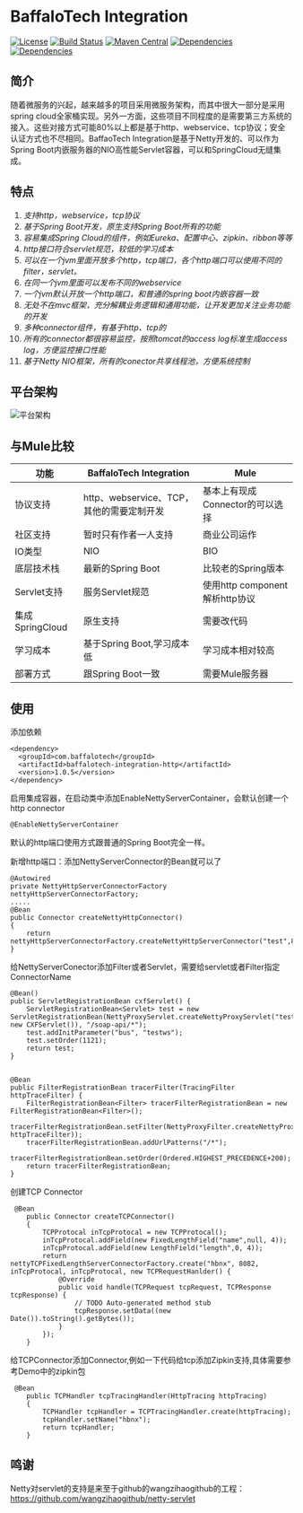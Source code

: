 # BaffaloTech Integration
[![License](https://img.shields.io/badge/license-Apache%202-blue)](https://github.com/chijinhuang/baffalotech/blob/master/LICENSE) [![Build Status](https://travis-ci.org/chijinhuang/baffalotech.svg?branch=master)](https://travis-ci.org/chijinhuang/baffalotech) [![Maven Central](https://maven-badges.herokuapp.com/maven-central/com.baffalotech/baffalotech-integration-http/badge.svg)](https://maven-badges.herokuapp.com/maven-central/com.baffalotech/baffalotech-integration-http)  [![Dependencies](https://img.shields.io/badge/Spring%20Boot-2.1.6.RELEASE-blue.svg)](https://spring.io/projects/spring-boot) [![Dependencies](https://img.shields.io/badge/Netty-4.1.37.Final-green.svg)](https://netty.io/)

## 简介
随着微服务的兴起，越来越多的项目采用微服务架构，而其中很大一部分是采用spring cloud全家桶实现。另外一方面，这些项目不同程度的是需要第三方系统的接入。这些对接方式可能80%以上都是基于http、webservice、tcp协议；安全认证方式也不尽相同。BaffaoTech Integration是基于Netty开发的、可以作为Spring Boot内嵌服务器的NIO高性能Servlet容器，可以和SpringCloud无缝集成。

## 特点
1. *支持http，webservice，tcp协议*
2. *基于Spring Boot开发，原生支持Spring Boot所有的功能*
3. *容易集成Spring Cloud的组件，例如Eureka、配置中心、zipkin、ribbon等等*
4. *http接口符合servlet规范，较低的学习成本*
5. *可以在一个jvm里面开放多个http，tcp端口，各个http端口可以使用不同的filter，servlet。*
6. *在同一个jvm里面可以发布不同的webservice*
7. *一个jvm默认开放一个http端口，和普通的spring boot内嵌容器一致*
8. *无处不在mvc框架，充分解耦业务逻辑和通用功能，让开发更加关注业务功能的开发*
9. *多种connector组件，有基于http、tcp的*
10. *所有的connector都很容易监控，按照tomcat的access log标准生成access log，方便监控接口性能*
11. *基于Netty NIO框架，所有的conector共享线程池，方便系统控制*

## 平台架构

![平台架构](https://raw.githubusercontent.com/chijinhuang/baffalotech/master/platform.png)

## 与Mule比较
| 功能  | BaffaloTech Integration| Mule|
| ---------- | -----------| -----------|
| 协议支持   | http、webservice、TCP，其他的需要定制开发  | 基本上有现成Connector的可以选择  |
| 社区支持   | 暂时只有作者一人支持  | 商业公司运作  |
| IO类型   | NIO  | BIO  |
| 底层技术栈   | 最新的Spring Boot  | 比较老的Spring版本  |
| Servlet支持   | 服务Servlet规范  | 使用http component解析http协议  |
| 集成SpringCloud   | 原生支持  | 需要改代码  |
| 学习成本   | 基于Spring Boot,学习成本低  | 学习成本相对较高  |
| 部署方式  | 跟Spring Boot一致  | 需要Mule服务器  |

## 使用

添加依赖
```
<dependency>
  <groupId>com.baffalotech</groupId>
  <artifactId>baffalotech-integration-http</artifactId>
  <version>1.0.5</version>
</dependency>
```

启用集成容器，在启动类中添加EnableNettyServerContainer，会默认创建一个http connector
```
@EnableNettyServerContainer
```

默认的http端口使用方式跟普通的Spring Boot完全一样。

新增http端口：添加NettyServerConnector的Bean就可以了
```
@Autowired
private NettyHttpServerConnectorFactory nettyHttpServerConnectorFactory;
.....
@Bean
public Connector createNettyHttpConnector()
{
	return nettyHttpServerConnectorFactory.createNettyHttpServerConnector("test",8081);
}
```

给NettyServerConector添加Filter或者Servlet，需要给servlet或者Filter指定ConnectorName
```
@Bean()
public ServletRegistrationBean cxfServlet() {
	ServletRegistrationBean<Servlet> test = new ServletRegistrationBean(NettyProxyServlet.createNettyProxyServlet("test", new CXFServlet()), "/soap-api/*");
	test.addInitParameter("bus", "testws");
	test.setOrder(1121);
	return test;
}


@Bean
public FilterRegistrationBean tracerFilter(TracingFilter httpTraceFilter) {
	FilterRegistrationBean<Filter> tracerFilterRegistrationBean = new FilterRegistrationBean<Filter>();
	tracerFilterRegistrationBean.setFilter(NettyProxyFilter.createNettyProxyFilter("test", httpTraceFilter));
	tracerFilterRegistrationBean.addUrlPatterns("/*");
	tracerFilterRegistrationBean.setOrder(Ordered.HIGHEST_PRECEDENCE+200);
	return tracerFilterRegistrationBean;
}
```
创建TCP Connector
```
 @Bean
    public Connector createTCPConnector()
    {
    	TCPProtocal inTcpProtocal = new TCPProtocal();
    	inTcpProtocal.addField(new FixedLengthField("name",null, 4));
    	inTcpProtocal.addField(new LengthField("length",0, 4));
    	return nettyTCPFixedLengthServerConnectorFactory.create("hbnx", 8082, inTcpProtocal, inTcpProtocal, new TCPRequestHanlder() {
			@Override
			public void handle(TCPRequest tcpRequest, TCPResponse tcpResponse) {
				// TODO Auto-generated method stub
				tcpResponse.setData((new Date()).toString().getBytes());
			}
		});
    }
```

给TCPConnector添加Connector,例如一下代码给tcp添加Zipkin支持,具体需要参考Demo中的zipkin包
```
 @Bean
    public TCPHandler tcpTracingHandler(HttpTracing httpTracing)
    {
    	TCPHandler tcpHandler = TCPTracingHandler.create(httpTracing);
    	tcpHandler.setName("hbnx");
    	return tcpHandler;
    }
```

## 鸣谢
Netty对servlet的支持是来至于github的wangzihaogithub的工程：https://github.com/wangzihaogithub/netty-servlet

